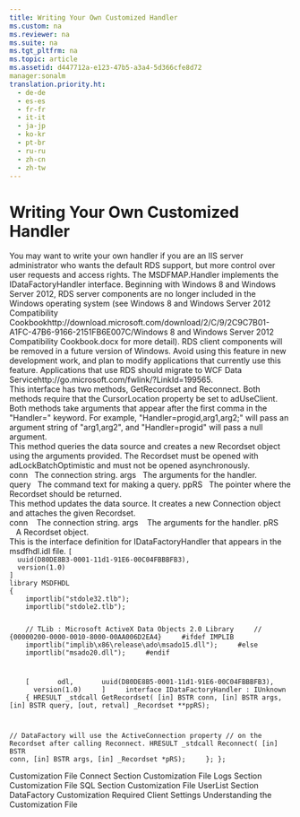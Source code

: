 ```yaml
---
title: Writing Your Own Customized Handler
ms.custom: na
ms.reviewer: na
ms.suite: na
ms.tgt_pltfrm: na
ms.topic: article
ms.assetid: d447712a-e123-47b5-a3a4-5d366cfe8d72
manager:sonalm
translation.priority.ht: 
  - de-de
  - es-es
  - fr-fr
  - it-it
  - ja-jp
  - ko-kr
  - pt-br
  - ru-ru
  - zh-cn
  - zh-tw
---
```

# Writing Your Own Customized Handler
<?xml version="1.0" encoding="utf-8"?>
<developerReferenceWithoutSyntaxDocument xmlns="http://ddue.schemas.microsoft.com/authoring/2003/5" xmlns:xlink="http://www.w3.org/1999/xlink" xmlns:xsi="http://www.w3.org/2001/XMLSchema-instance" xsi:schemaLocation="http://ddue.schemas.microsoft.com/authoring/2003/5 http://dduestorage.blob.core.windows.net/ddueschema/developer.xsd">
  <introduction>
    <para>You may want to write your own handler if you are an IIS server administrator who wants the default RDS support, but more control over user requests and access rights.</para>
    <para>The MSDFMAP.Handler implements the <legacyBold>IDataFactoryHandler</legacyBold> interface.</para>
    <alert class="important">
      <para>Beginning with Windows 8 and Windows Server 2012, RDS server components are no longer included in the Windows operating system (see Windows 8 and <externalLink><linkText>Windows Server 2012 Compatibility Cookbook</linkText><linkUri>http://download.microsoft.com/download/2/C/9/2C9C7B01-A1FC-47B6-9166-2151FB6E007C/Windows 8 and Windows Server 2012 Compatibility Cookbook.docx</linkUri></externalLink> for more detail). RDS client components will be removed in a future version of Windows. Avoid using this feature in new development work, and plan to modify applications that currently use this feature. Applications that use RDS should migrate to <externalLink><linkText>WCF Data Service</linkText><linkUri>http://go.microsoft.com/fwlink/?LinkId=199565</linkUri></externalLink>.</para>
    </alert>
  </introduction>
  <section>
    <title>IDataFactoryHandler Interface</title>
    <content>
      <para>This interface has two methods, <legacyBold>GetRecordset</legacyBold> and <legacyBold>Reconnect</legacyBold>. Both methods require that the <legacyLink xlink:href="39c8d86e-7ee9-4182-be5e-aad5ce952f84">CursorLocation</legacyLink> property be set to <legacyBold>adUseClient</legacyBold>.</para>
      <para>Both methods take arguments that appear after the first comma in the "<legacyBold>Handler=</legacyBold>" keyword. For example, <codeInline>"Handler=progid,arg1,arg2;"</codeInline> will pass an argument string of <codeInline>"arg1,arg2"</codeInline>, and <codeInline>"Handler=progid"</codeInline> will pass a null argument.</para>
    </content>
  </section>
  <section>
    <title>GetRecordset Method</title>
    <content>
      <para>This method queries the data source and creates a new <legacyLink xlink:href="ede1415f-c3df-4cc5-a05b-2576b2b84b60">Recordset</legacyLink> object using the arguments provided. The <legacyBold>Recordset</legacyBold> must be opened with <legacyBold>adLockBatchOptimistic</legacyBold> and must not be opened asynchronously.</para>
    </content>
    <sections>
      <section>
        <title>Arguments</title>
        <content>
          <para>         <legacyBold><legacyItalic>conn</legacyItalic></legacyBold>   The connection string.</para>
          <para>         <legacyBold><legacyItalic>args</legacyItalic></legacyBold>   The arguments for the handler.</para>
          <para>         <legacyBold><legacyItalic>query</legacyItalic></legacyBold>   The command text for making a query.</para>
          <para>         <legacyBold><legacyItalic>ppRS</legacyItalic></legacyBold>   The pointer where the <legacyBold>Recordset</legacyBold> should be returned.</para>
        </content>
      </section>
    </sections>
  </section>
  <section>
    <title>Reconnect Method</title>
    <content>
      <para>This method updates the data source. It creates a new <legacyLink xlink:href="ef6b1824-5b12-43db-89d7-8f3d13896d4d">Connection</legacyLink> object and attaches the given <legacyBold>Recordset</legacyBold>.</para>
    </content>
    <sections>
      <section>
        <title>Arguments</title>
        <content>
          <para>         <legacyBold>           </legacyBold><legacyBold><legacyItalic>conn</legacyItalic></legacyBold><legacyBold>         </legacyBold>   The connection string.</para>
          <para>         <legacyBold>           </legacyBold><legacyBold><legacyItalic>args</legacyItalic></legacyBold><legacyBold>         </legacyBold>   The arguments for the handler.</para>
          <para>         <legacyBold>           </legacyBold><legacyBold><legacyItalic>pRS</legacyItalic></legacyBold><legacyBold>         </legacyBold>   A <legacyBold>Recordset</legacyBold> object.</para>
        </content>
      </section>
    </sections>
  </section>
  <section>
    <title>msdfhdl.idl</title>
    <content>
      <para>This is the interface definition for <legacyBold>IDataFactoryHandler</legacyBold> that appears in the <legacyBold>msdfhdl.idl</legacyBold> file.</para>
      <code>[
  uuid(D80DE8B3-0001-11d1-91E6-00C04FBBBFB3),
  version(1.0)
]
library MSDFHDL
{
    importlib("stdole32.tlb");
    importlib("stdole2.tlb");

    // TLib : Microsoft ActiveX Data Objects 2.0 Library
    // {00000200-0000-0010-8000-00AA006D2EA4}
    #ifdef IMPLIB
    importlib("implib\\x86\\release\\ado\\msado15.dll");
    #else
    importlib("msado20.dll");
    #endif

    [
      odl,
      uuid(D80DE8B5-0001-11d1-91E6-00C04FBBBFB3),
      version(1.0)
    ]
    interface IDataFactoryHandler : IUnknown
    {
HRESULT _stdcall GetRecordset(
      [in] BSTR conn,
      [in] BSTR args,
      [in] BSTR query,
      [out, retval] _Recordset **ppRS);

// DataFactory will use the ActiveConnection property
// on the Recordset after calling Reconnect.
   HRESULT _stdcall Reconnect(
      [in] BSTR conn,
      [in] BSTR args,
      [in] _Recordset *pRS);
    };
};</code>
    </content>
  </section>
  <relatedTopics>
<link xlink:href="d50eb3cc-a822-486f-b80b-65bb50547ecd">Customization File Connect Section</link>
<link xlink:href="a368e264-865c-41ee-be00-d9097255c2ea">Customization File Logs Section</link>
<link xlink:href="e65c2871-9986-44ff-b8b7-7f5eda91b3fa">Customization File SQL Section</link>
<link xlink:href="42e8ec20-eaac-4a95-8cb8-4bba93a75bcb">Customization File UserList Section</link>
<link xlink:href="86d77985-a0d0-405a-8587-c85a20540a0e">DataFactory Customization</link>
<link xlink:href="e776b4e3-fcc4-4bfb-a7e8-5ffae1d83833">Required Client Settings</link>
<link xlink:href="136f74bf-8d86-4a41-be66-c86cbcf81548">Understanding the Customization File</link>
</relatedTopics>
</developerReferenceWithoutSyntaxDocument>